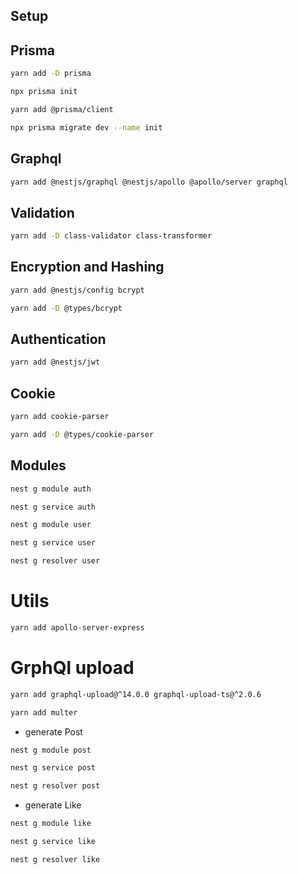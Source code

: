 ## Setup

## Prisma

```bash
yarn add -D prisma
```

```bash
npx prisma init
```

```bash
yarn add @prisma/client
```

```bash
npx prisma migrate dev --name init
```

## Graphql

```bash
yarn add @nestjs/graphql @nestjs/apollo @apollo/server graphql
```

## Validation

```bash
yarn add -D class-validator class-transformer
```

## Encryption and Hashing

```bash
yarn add @nestjs/config bcrypt
```

```bash
yarn add -D @types/bcrypt
```

## Authentication

```bash
yarn add @nestjs/jwt
```

## Cookie

```bash
yarn add cookie-parser
```

```bash
yarn add -D @types/cookie-parser
```

## Modules

```bash
nest g module auth
```

```bash
nest g service auth
```

```bash
nest g module user
```

```bash
nest g service user
```

```bash
nest g resolver user
```

# Utils

```bash
yarn add apollo-server-express
```

# GrphQl upload

```bash
yarn add graphql-upload@^14.0.0 graphql-upload-ts@^2.0.6

```

```bash
yarn add multer
```

- generate Post

```bash
nest g module post
```

```bash
nest g service post
```

```bash
nest g resolver post
```

- generate Like

```bash
nest g module like
```

```bash
nest g service like
```

```bash
nest g resolver like
```

